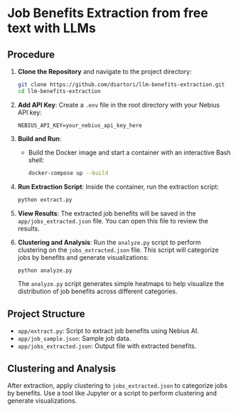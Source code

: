 
# Job Benefits Extraction from free text with LLMs


## Procedure

1. **Clone the Repository** and navigate to the project directory:
   ```bash
   git clone https://github.com/dsartori/llm-benefits-extraction.git
   cd llm-benefits-extraction
   ```

2. **Add API Key**: Create a `.env` file in the root directory with your Nebius API key:
   ```plaintext
   NEBIUS_API_KEY=your_nebius_api_key_here
   ```

3. **Build and Run**:
   - Build the Docker image and start a container with an interactive Bash shell:
     ```bash
     docker-compose up --build
     ```

4. **Run Extraction Script**:
   Inside the container, run the extraction script:
   ```bash
   python extract.py
   ```

5. **View Results**:
   The extracted job benefits will be saved in the `app/jobs_extracted.json` file. You can open this file to review the results.

6. **Clustering and Analysis**:
   Run the `analyze.py` script to perform clustering on the `jobs_extracted.json` file. This script will categorize jobs by benefits and generate visualizations:
   ```bash
   python analyze.py
   ```
   The `analyze.py` script generates simple heatmaps to help visualize the distribution of job benefits across different categories.


## Project Structure

- `app/extract.py`: Script to extract job benefits using Nebius AI.
- `app/job_sample.json`: Sample job data.
- `app/jobs_extracted.json`: Output file with extracted benefits.

## Clustering and Analysis

After extraction, apply clustering to `jobs_extracted.json` to categorize jobs by benefits. Use a tool like Jupyter or a script to perform clustering and generate visualizations.

